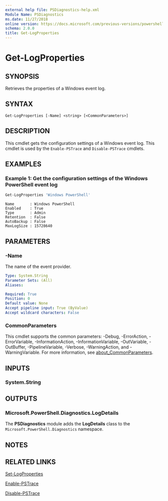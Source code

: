 ```yaml
---
external help file: PSDiagnostics-help.xml
Module Name: PSDiagnostics
ms.date: 11/27/2018
online version: https://docs.microsoft.com/previous-versions/powershell/module/psdiagnostics/get-logproperties?view=powershell-3.0&WT.mc_id=ps-gethelp
schema: 2.0.0
title: Get-LogProperties
---
```

# Get-LogProperties

## SYNOPSIS
Retrieves the properties of a Windows event log.

## SYNTAX

```
Get-LogProperties [-Name] <string> [<CommonParameters>]
```

## DESCRIPTION

This cmdlet gets the configuration settings of a Windows event log. This cmdlet is used by the
`Enable-PSTrace` and `Disable-PSTrace` cmdlets.

## EXAMPLES

### Example 1: Get the configuration settings of the Windows PowerShell event log

```powershell
Get-LogProperties 'Windows PowerShell'
```

```Output
Name       : Windows PowerShell
Enabled    : True
Type       : Admin
Retention  : False
AutoBackup : False
MaxLogSize : 15728640
```

## PARAMETERS

### -Name

The name of the event provider.

```yaml
Type: System.String
Parameter Sets: (All)
Aliases:

Required: True
Position: 0
Default value: None
Accept pipeline input: True (ByValue)
Accept wildcard characters: False
```

### CommonParameters

This cmdlet supports the common parameters: -Debug, -ErrorAction, -ErrorVariable,
-InformationAction, -InformationVariable, -OutVariable, -OutBuffer, -PipelineVariable, -Verbose,
-WarningAction, and -WarningVariable. For more information, see
[about_CommonParameters](https://go.microsoft.com/fwlink/?LinkID=113216).

## INPUTS

### System.String

## OUTPUTS

### Microsoft.PowerShell.Diagnostics.LogDetails

The **PSDiagnostics** module adds the **LogDetails** class to the
`Microsoft.PowerShell.Diagnostics` namespace.

## NOTES

## RELATED LINKS

[Set-LogProperties](Set-LogProperties.md)

[Enable-PSTrace](Enable-PSTrace.md)

[Disable-PSTrace](Disable-PSTrace.md)

